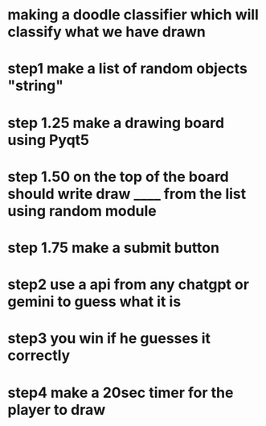 # making a doodle classifier which will classify what we have drawn
# step1 make a list of random objects  "string"
# step 1.25 make a drawing board using Pyqt5
# step 1.50 on the top of the board should write draw ____ from the list using random module
# step 1.75 make a submit button
# step2 use a api from any chatgpt or gemini to guess what it is
# step3 you win if he guesses it correctly
# step4 make a 20sec timer for the player to draw